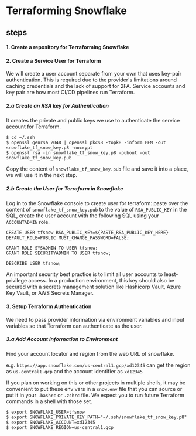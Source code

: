 # Terraforming Snowflake

## steps

#### 1. Create a repository for Terraforming Snowflake

#### 2. Create a Service User for Terraform

We will create a user account separate from your own that uses key-pair authentication. This is required due to the provider's limitations around caching credentials and the lack of support for 2FA. Service accounts and key pair are how most CI/CD pipelines run Terraform.

##### 2.a Create an RSA key for Authentication

It creates the private and public keys we use to authenticate the service account for Terraform.

```
$ cd ~/.ssh
$ openssl genrsa 2048 | openssl pkcs8 -topk8 -inform PEM -out snowflake_tf_snow_key.p8 -nocrypt
$ openssl rsa -in snowflake_tf_snow_key.p8 -pubout -out snowflake_tf_snow_key.pub
```

Copy the content of `snowflake_tf_snow_key.pub` file and save it into a place, we will use it in the next step.

##### 2.b Create the User for Terraform in Snowflake

Log in to the Snowflake console to create user for terraform: paste over the content of `snowflake_tf_snow_key.pub` to the value of `RSA_PUBLIC_KEY` in the SQL, create the user account with the following SQL using your `ACCOUNTADMIN` role.

```
CREATE USER tfsnow RSA_PUBLIC_KEY=${PASTE_RSA_PUBLIC_KEY_HERE} DEFAULT_ROLE=PUBLIC MUST_CHANGE_PASSWORD=FALSE;

GRANT ROLE SYSADMIN TO USER tfsnow;
GRANT ROLE SECURITYADMIN TO USER tfsnow;

DESCRIBE USER tfsnow;
```

An important security best practice is to limit all user accounts to least-privilege access. In a production environment, this key should also be secured with a secrets management solution like Hashicorp Vault, Azure Key Vault, or AWS Secrets Manager.

#### 3. Setup Terraform Authentication

We need to pass provider information via environment variables and input variables so that Terraform can authenticate as the user.

##### 3.a Add Account Information to Environment

Find your account locator and region from the web URL of snowflake.

e.g. `https://app.snowflake.com/us-central1.gcp/xd12345` can get the region as `us-central1.gcp` and the account identifier as `xd12345`

If you plan on working on this or other projects in multiple shells, it may be convenient to put these env vars in a `snow.env` file that you can source or put it in your `.bashrc` or `.zshrc` file. We expect you to run future Terraform commands in a shell with those set.

```
$ export SNOWFLAKE_USER=tfsnow
$ export SNOWFLAKE_PRIVATE_KEY_PATH="~/.ssh/snowflake_tf_snow_key.p8"
$ export SNOWFLAKE_ACCOUNT=xd12345
$ export SNOWFLAKE_REGION=us-central1.gcp
```
